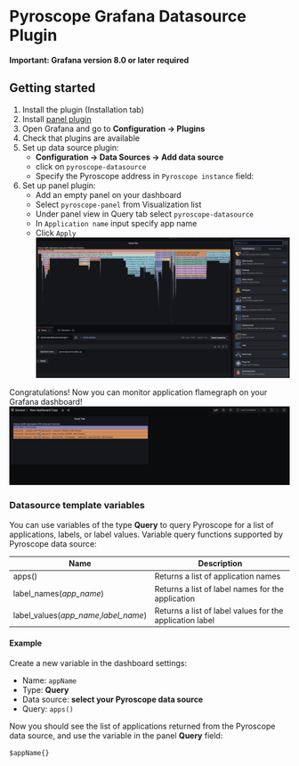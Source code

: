 # Pyroscope Grafana Datasource Plugin

**Important: Grafana version 8.0 or later required**

## Getting started

1. Install the plugin (Installation tab)
2. Install [panel plugin](https://grafana.com/grafana/plugins/pyroscope-panel/)
3. Open Grafana and go to **Configuration -> Plugins**
4. Check that plugins are available
5. Set up data source plugin:
   - **Configuration -> Data Sources -> Add data source**
   - click on `pyroscope-datasource`
   - Specify the Pyroscope address in `Pyroscope instance` field:
6. Set up panel plugin:
   - Add an empty panel on your dashboard
   - Select `pyroscope-panel` from Visualization list
   - Under panel view in Query tab select `pyroscope-datasource`
   - In `Application name` input specify app name
   - Click `Apply`
     ![settings](https://raw.githubusercontent.com/pyroscope-io/grafana-panel-plugin/main/docs/assets/settings.jpg)

Congratulations! Now you can monitor application flamegraph on your Grafana dashboard!
![dashboard](https://raw.githubusercontent.com/pyroscope-io/grafana-panel-plugin/main/docs/assets/dashboard.jpg)

### Datasource template variables

You can use variables of the type **Query** to query Pyroscope for a list of applications, labels, or label values.
Variable query functions supported by Pyroscope data source:

| Name                                  | Description                                              |
| ------------------------------------- | -------------------------------------------------------- |
| apps()                                | Returns a list of application names                      |
| label_names(_app_name_)               | Returns a list of label names for the application        |
| label_values(_app_name_,_label_name_) | Returns a list of label values for the application label |

#### Example

Create a new variable in the dashboard settings:

- Name: `appName`
- Type: **Query**
- Data source: **select your Pyroscope data source**
- Query: `apps()`

Now you should see the list of applications returned from the Pyroscope data source, and use the variable in the panel **Query** field:

```
$appName{}
```
